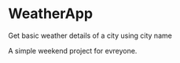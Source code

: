 # WeatherApp
Get basic weather details of a city using city name
<p> A simple weekend project for evreyone.

